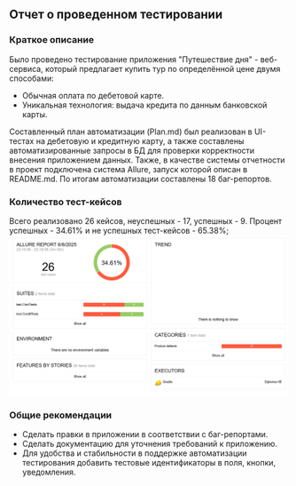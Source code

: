 ## Отчет о проведенном тестировании
### Краткое описание
Было проведено тестирование приложения "Путешествие дня" - веб-сервиса, который предлагает купить тур по определённой цене двумя способами:

- Обычная оплата по дебетовой карте.
- Уникальная технология: выдача кредита по данным банковской карты.

Составленный план автоматизации (Plan.md) был реализован в UI-тестах на дебетовую и кредитную карту, а также составлены автоматизированные запросы в БД для проверки корректности внесения приложением данных.
Также, в качестве системы отчетности в проект подключена система Allure, запуск которой описан в README.md.
По итогам автоматизации составлены 18 баг-репортов.

### Количество тест-кейсов
Всего реализовано 26 кейсов, неуспешных - 17, успешных - 9.
Процент успешных - 34.61% и не успешных тест-кейсов - 65.38%;
![img_2.png](img_2.png)

### Общие рекомендации
- Сделать правки в приложении в соответствии с баг-репортами.
- Сделать документацию для уточнения требований к приложению.
- Для удобства и стабильности в поддержке автоматизации тестирования добавить тестовые идентификаторы в поля, кнопки, уведомления.